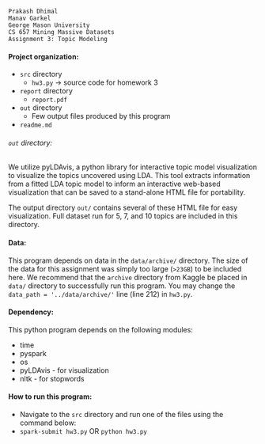 ```
Prakash Dhimal
Manav Garkel
George Mason University
CS 657 Mining Massive Datasets
Assignment 3: Topic Modeling
```

#### Project organization:
  * `src` directory
    * `hw3.py` -> source code for homework 3
  * `report` directory
    * `report.pdf`
  * `out` directory
    * Few output files produced by this program
  * `readme.md`

###### `out` directory:
We utilize pyLDAvis, a python library for interactive topic model visualization to visualize the topics uncovered using LDA.
This tool extracts information from a fitted LDA topic model to inform an interactive web-based
visualization that can be saved to a stand-alone HTML file for portability.

The output directory `out/` contains several of these HTML file for easy visualization.
Full dataset run for 5, 7, and 10 topics are included in this directory.


#### Data:
This program depends on data in the `data/archive/` directory. The size of the data for this assignment
was simply too large (`>23GB`) to be included here. We recommend that the `archive` directory from Kaggle be placed
in `data/` directory to successfully run this program. You may change the `data_path = '../data/archive/'` line
(line 212) in `hw3.py`.

#### Dependency:
This python program depends on the following modules:
  * time
  * pyspark
  * os
  * pyLDAvis - for visualization
  * nltk - for stopwords


#### How to run this program:
  * Navigate to the `src` directory and run one of the files using the command below:
  * `spark-submit hw3.py` OR `python hw3.py`



